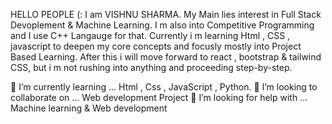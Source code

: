 HELLO PEOPLE (:
I am VISHNU SHARMA. My Main lies interest in Full Stack Devoplement & Machine Learning. I m also into Competitive Programming and I use C++ Langauge for that. Currently i m learning Html , CSS , javascript to deepen my core concepts and focusly mostly into Project Based Learning. After this i will move forward to react , bootstrap & tailwind CSS, but i m not rushing into anything and proceeding step-by-step.

🌱 I’m currently learning ... Html , Css , JavaScript , Python.
👯 I’m looking to collaborate on ... Web development Project
🤔 I’m looking for help with ... Machine learning & Web development

